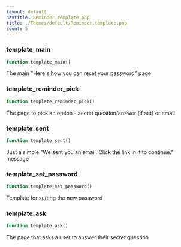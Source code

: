 ```yaml
---
layout: default
navtitle: Reminder.template.php
title: ./Themes/default/Reminder.template.php
count: 5
---
```


### template_main

```php
function template_main()
```
The main "Here's how you can reset your password" page



### template_reminder_pick

```php
function template_reminder_pick()
```
The page to pick an option - secret question/answer (if set) or email



### template_sent

```php
function template_sent()
```
Just a simple "We sent you an email. Click the link in it to continue." message



### template_set_password

```php
function template_set_password()
```
Template for setting the new password



### template_ask

```php
function template_ask()
```
The page that asks a user to answer their secret question



